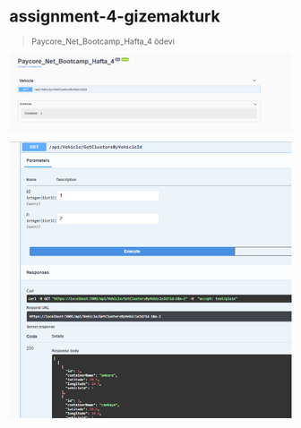 # assignment-4-gizemakturk

> Paycore_Net_Bootcamp_Hafta_4 ödevi

![closed](screenshots/2.png)

![api](screenshots/1.png)
